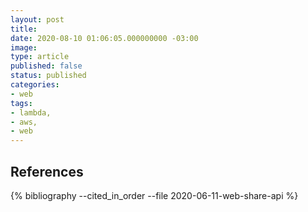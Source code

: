 ```yaml
---
layout: post
title: 
date: 2020-08-10 01:06:05.000000000 -03:00
image: 
type: article
published: false
status: published
categories:
- web
tags:
- lambda,
- aws,
- web
---
```


## References

{% bibliography --cited_in_order --file 2020-06-11-web-share-api %}